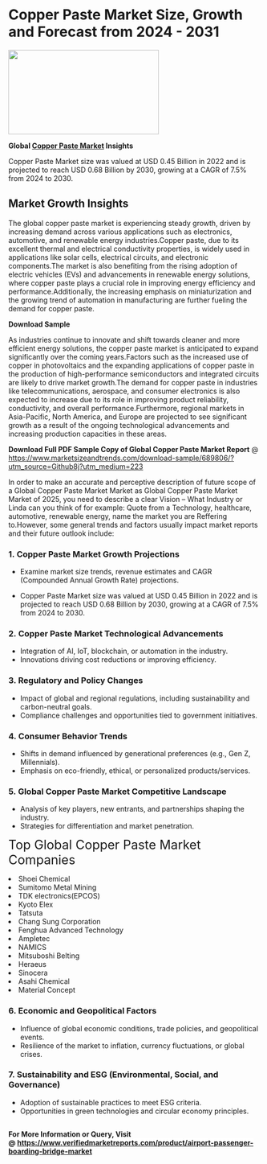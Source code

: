 <H1>Copper Paste Market Size, Growth and Forecast from 2024 - 2031</H1><img class="aligncenter size-medium wp-image-584254" src="https://thirdeyenews.in/wp-content/uploads/2024/09/Global-Market-Research-300x168.jpeg" alt="" width="300" height="168" /><p><strong>Global&nbsp;<a href="https://www.marketsizeandtrends.com/download-sample/689806/?utm_source=Github8j?utm_medium=223">Copper Paste Market</a> Insights</strong></p><p>Copper Paste Market size was valued at USD 0.45 Billion in 2022 and is projected to reach USD 0.68 Billion by 2030, growing at a CAGR of 7.5% from 2024 to 2030.</p><p><h2>Market Growth Insights</h2> <p>The global copper paste market is experiencing steady growth, driven by increasing demand across various applications such as electronics, automotive, and renewable energy industries.Copper paste, due to its excellent thermal and electrical conductivity properties, is widely used in applications like solar cells, electrical circuits, and electronic components.The market is also benefiting from the rising adoption of electric vehicles (EVs) and advancements in renewable energy solutions, where copper paste plays a crucial role in improving energy efficiency and performance.Additionally, the increasing emphasis on miniaturization and the growing trend of automation in manufacturing are further fueling the demand for copper paste.</p> <p><strong>Download Sample</strong></p> <p>As industries continue to innovate and shift towards cleaner and more efficient energy solutions, the copper paste market is anticipated to expand significantly over the coming years.Factors such as the increased use of copper in photovoltaics and the expanding applications of copper paste in the production of high-performance semiconductors and integrated circuits are likely to drive market growth.The demand for copper paste in industries like telecommunications, aerospace, and consumer electronics is also expected to increase due to its role in improving product reliability, conductivity, and overall performance.Furthermore, regional markets in Asia-Pacific, North America, and Europe are projected to see significant growth as a result of the ongoing technological advancements and increasing production capacities in these areas.</p> <p><span class=""><strong>Download Full PDF Sample Copy of Global Copper Paste Market Report</strong> @ <a href="https://www.marketsizeandtrends.com/download-sample/689806/?utm_source=Github8j?utm_medium=223" target="_blank">https://www.marketsizeandtrends.com/download-sample/689806/?utm_source=Github8j?utm_medium=223</a></span></p><p>In order to make an accurate and perceptive description of future scope of a Global&nbsp;Copper Paste Market Market as Global&nbsp;Copper Paste Market Market of 2025, you need to describe a clear Vision &ndash; What Industry or Linda can you think of for example: Quote from a Technology, healthcare, automotive, renewable energy, name the market you are Reffering to.However, some general trends and factors usually impact market reports and their future outlook include:</p><h3>1.&nbsp;<strong>Copper Paste Market Growth Projections</strong></h3><ul><li>Examine market size trends, revenue estimates and CAGR (Compounded Annual Growth Rate) projections.</li><li><p>Copper Paste Market size was valued at USD 0.45 Billion in 2022 and is projected to reach USD 0.68 Billion by 2030, growing at a CAGR of 7.5% from 2024 to 2030.</p></li></ul><h3>2.&nbsp;<strong>Copper Paste Market Technological Advancements</strong></h3><ul><li>Integration of AI, IoT, blockchain, or automation in the industry.</li><li>Innovations driving cost reductions or improving efficiency.</li></ul><h3>3.&nbsp;<strong>Regulatory and Policy Changes</strong></h3><ul><li>Impact of global and regional regulations, including sustainability and carbon-neutral goals.</li><li>Compliance challenges and opportunities tied to government initiatives.</li></ul><h3>4.&nbsp;<strong>Consumer Behavior Trends</strong></h3><ul><li>Shifts in demand influenced by generational preferences (e.g., Gen Z, Millennials).</li><li>Emphasis on eco-friendly, ethical, or personalized products/services.</li></ul><h3>5.&nbsp;<strong>Global Copper Paste Market Competitive Landscape</strong></h3><ul><li>Analysis of key players, new entrants, and partnerships shaping the industry.</li><li>Strategies for differentiation and market penetration.</li></ul><p data-pm-slice="1 1 []"><span style="color: inherit; font-family: inherit; font-size: 25px;">Top Global Copper Paste Market Companies</span></p><div class="" data-test-id=""><p><li>Shoei Chemical</li><li> Sumitomo Metal Mining</li><li> TDK electronics(EPCOS)</li><li> Kyoto Elex</li><li> Tatsuta</li><li> Chang Sung Corporation</li><li> Fenghua Advanced Technology</li><li> Ampletec</li><li> NAMICS</li><li> Mitsuboshi Belting</li><li> Heraeus</li><li> Sinocera</li><li> Asahi Chemical</li><li> Material Concept</li></p></div><h3>6.&nbsp;<strong>Economic and Geopolitical Factors</strong></h3><ul><li>Influence of global economic conditions, trade policies, and geopolitical events.</li><li>Resilience of the market to inflation, currency fluctuations, or global crises.</li></ul><h3>7.&nbsp;<strong>Sustainability and ESG (Environmental, Social, and Governance)</strong></h3><ul><li>Adoption of sustainable practices to meet ESG criteria.</li><li>Opportunities in green technologies and circular economy principles.</li></ul><h2><strong style="font-size: 14px;">For More Information or Query, Visit @&nbsp;</strong><a style="background-color: #ffffff; font-size: 14px;" href="https://www.marketsizeandtrends.com/report/copper-paste-market/" target="_blank">https://www.verifiedmarketreports.com/product/airport-passenger-boarding-bridge-market</a></h2>